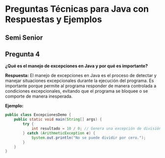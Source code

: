# Preguntas Técnicas para Java con Respuestas y Ejemplos

## Semi Senior

## Pregunta 4
**¿Qué es el manejo de excepciones en Java y por qué es importante?**

**Respuesta:**
El manejo de excepciones en Java es el proceso de detectar y manejar situaciones excepcionales durante la ejecución del programa. Es importante porque permite al programa responder de manera controlada a condiciones excepcionales, evitando que el programa se bloquee o se comporte de manera inesperada.

**Ejemplo:**
```java
public class ExcepcionesDemo {
    public static void main(String[] args) {
        try {
            int resultado = 10 / 0; // Genera una excepción de división por cero
        } catch (ArithmeticException e) {
            System.out.println("No se puede dividir por cero.");
        }
    }
}